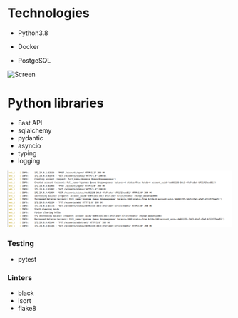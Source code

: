 # Technologies

* Python3.8

* Docker

* PostgeSQL

![Screen](https://github.com/DianaArapova/BankApp/blob/main/docs/screens/postgres.png)

# Python libraries

* Fast API
* sqlalchemy
* pydantic
* asyncio
* typing
* logging

![Screen](https://github.com/DianaArapova/BankApp/blob/main/docs/screens/beautiful_logs.png)


### Testing

* pytest

### Linters

* black
* isort
* flake8